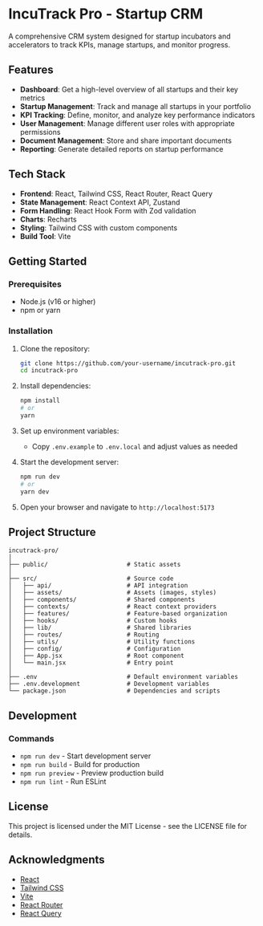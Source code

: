 # IncuTrack Pro - Startup CRM

A comprehensive CRM system designed for startup incubators and accelerators to track KPIs, manage startups, and monitor progress.

## Features

- **Dashboard**: Get a high-level overview of all startups and their key metrics
- **Startup Management**: Track and manage all startups in your portfolio
- **KPI Tracking**: Define, monitor, and analyze key performance indicators
- **User Management**: Manage different user roles with appropriate permissions
- **Document Management**: Store and share important documents
- **Reporting**: Generate detailed reports on startup performance

## Tech Stack

- **Frontend**: React, Tailwind CSS, React Router, React Query
- **State Management**: React Context API, Zustand
- **Form Handling**: React Hook Form with Zod validation
- **Charts**: Recharts
- **Styling**: Tailwind CSS with custom components
- **Build Tool**: Vite

## Getting Started

### Prerequisites

- Node.js (v16 or higher)
- npm or yarn

### Installation

1. Clone the repository:

   ```bash
   git clone https://github.com/your-username/incutrack-pro.git
   cd incutrack-pro
   ```

2. Install dependencies:

   ```bash
   npm install
   # or
   yarn
   ```

3. Set up environment variables:
   - Copy `.env.example` to `.env.local` and adjust values as needed

4. Start the development server:

   ```bash
   npm run dev
   # or
   yarn dev
   ```

5. Open your browser and navigate to `http://localhost:5173`

## Project Structure

```
incutrack-pro/
│
├── public/                      # Static assets
│
├── src/                         # Source code
│   ├── api/                     # API integration
│   ├── assets/                  # Assets (images, styles)
│   ├── components/              # Shared components
│   ├── contexts/                # React context providers
│   ├── features/                # Feature-based organization
│   ├── hooks/                   # Custom hooks
│   ├── lib/                     # Shared libraries
│   ├── routes/                  # Routing
│   ├── utils/                   # Utility functions
│   ├── config/                  # Configuration
│   ├── App.jsx                  # Root component
│   └── main.jsx                 # Entry point
│
├── .env                         # Default environment variables
├── .env.development             # Development variables
└── package.json                 # Dependencies and scripts
```

## Development

### Commands

- `npm run dev` - Start development server
- `npm run build` - Build for production
- `npm run preview` - Preview production build
- `npm run lint` - Run ESLint

## License

This project is licensed under the MIT License - see the LICENSE file for details.

## Acknowledgments

- [React](https://react.dev/)
- [Tailwind CSS](https://tailwindcss.com/)
- [Vite](https://vitejs.dev/)
- [React Router](https://reactrouter.com/)
- [React Query](https://tanstack.com/query)
